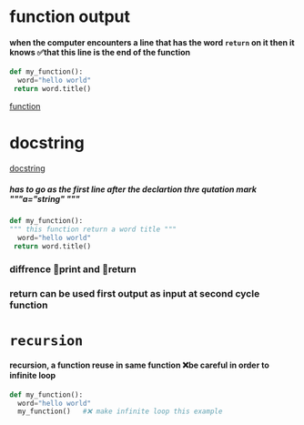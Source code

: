 # function output

#### when the computer encounters a line that has the word `return` on it then it knows ✅that this line is the end of the function

```python
def my_function():
  word="hello world"
 return word.title()
  ```
[function](https://raw.githubusercontent.com/wer340/python-angelayu/main/day-10/image/outputaa_function.png)

# docstring
[docstring](https://raw.githubusercontent.com/wer340/python-angelayu/main/day-10/image/docstring.png)
##### has to go as the first line after the declartion  thre qutation mark """a="string" """
```python
def my_function():
""" this function return a word title """
  word="hello world"
 return word.title()
 ```
 ### diffrence  💎print and 💎return
### return  can be used first output as input at second cycle function

# `recursion`
#### recursion, a function reuse in same function ❌be careful in order to infinite loop
```python
def my_function():
  word="hello world"
  my_function()   #❌ make infinite loop this example 
  ```
